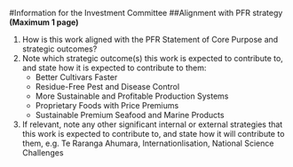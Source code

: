 #Information for the Investment Committee 
##Alignment with PFR strategy 
**(Maximum 1 page)**
1. How is this work aligned with the PFR Statement of Core Purpose and strategic outcomes?  
2. Note which strategic outcome(s) this work is expected to contribute to, and state how it is expected to contribute to them:
    * Better Cultivars Faster
    * Residue-Free Pest and Disease Control
    * More Sustainable and Profitable Production Systems
    * Proprietary Foods with Price Premiums
    * Sustainable Premium Seafood and Marine Products 
3. If relevant, note any other significant internal or external strategies that this work is expected to contribute to, and state how it will contribute to them, e.g. Te Raranga Ahumara, Internationlisation, National Science Challenges